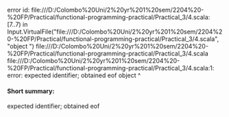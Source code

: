 error id: file:///D:/Colombo%20Uni/2%20yr%201%20sem/2204%20-%20FP/Practical/functional-programming-practical/Practical_3/4.scala:[7..7) in Input.VirtualFile("file:///D:/Colombo%20Uni/2%20yr%201%20sem/2204%20-%20FP/Practical/functional-programming-practical/Practical_3/4.scala", "object ")
file:///D:/Colombo%20Uni/2%20yr%201%20sem/2204%20-%20FP/Practical/functional-programming-practical/Practical_3/4.scala
file:///D:/Colombo%20Uni/2%20yr%201%20sem/2204%20-%20FP/Practical/functional-programming-practical/Practical_3/4.scala:1: error: expected identifier; obtained eof
object 
       ^
#### Short summary: 

expected identifier; obtained eof